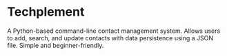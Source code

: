 # Techplement
 A Python-based command-line contact management system. Allows users to add, search, and update contacts with data persistence using a JSON file. Simple and beginner-friendly.
